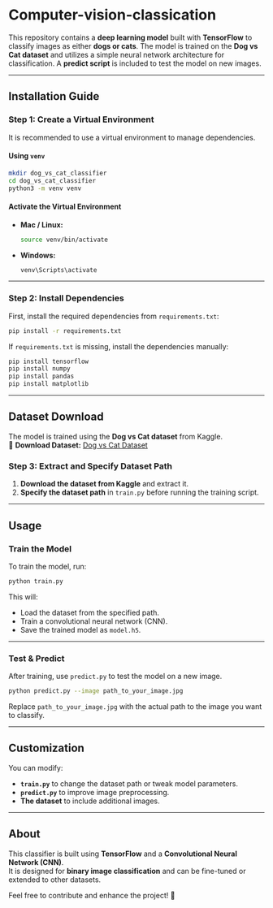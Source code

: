 ﻿# Computer-vision-classication

This repository contains a **deep learning model** built with **TensorFlow** to classify images as either **dogs or cats**. The model is trained on the **Dog vs Cat dataset** and utilizes a simple neural network architecture for classification. A **predict script** is included to test the model on new images.

---

## **Installation Guide**

### **Step 1: Create a Virtual Environment**
It is recommended to use a virtual environment to manage dependencies.

#### **Using `venv`**
```sh
mkdir dog_vs_cat_classifier
cd dog_vs_cat_classifier
python3 -m venv venv
```

#### **Activate the Virtual Environment**
- **Mac / Linux:**
  ```sh
  source venv/bin/activate
  ```
- **Windows:**
  ```sh
  venv\Scripts\activate
  ```

---

### **Step 2: Install Dependencies**
First, install the required dependencies from `requirements.txt`:
```sh
pip install -r requirements.txt
```

If `requirements.txt` is missing, install the dependencies manually:
```sh
pip install tensorflow
pip install numpy
pip install pandas
pip install matplotlib
```

---

## **Dataset Download**
The model is trained using the **Dog vs Cat dataset** from Kaggle.  
🔗 **Download Dataset:** [Dog vs Cat Dataset](https://www.kaggle.com/datasets/arpitjain007/dog-vs-cat-fastai)  

### **Step 3: Extract and Specify Dataset Path**
1. **Download the dataset from Kaggle** and extract it.
2. **Specify the dataset path** in `train.py` before running the training script.

---

## **Usage**

### **Train the Model**
To train the model, run:
```sh
python train.py
```
This will:
- Load the dataset from the specified path.
- Train a convolutional neural network (CNN).
- Save the trained model as `model.h5`.

---

### **Test & Predict**
After training, use `predict.py` to test the model on a new image.

```sh
python predict.py --image path_to_your_image.jpg
```

Replace `path_to_your_image.jpg` with the actual path to the image you want to classify.

---

## **Customization**
You can modify:
- **`train.py`** to change the dataset path or tweak model parameters.
- **`predict.py`** to improve image preprocessing.
- **The dataset** to include additional images.

---

## **About**
This classifier is built using **TensorFlow** and a **Convolutional Neural Network (CNN)**.  
It is designed for **binary image classification** and can be fine-tuned or extended to other datasets.  

Feel free to contribute and enhance the project! 🚀

